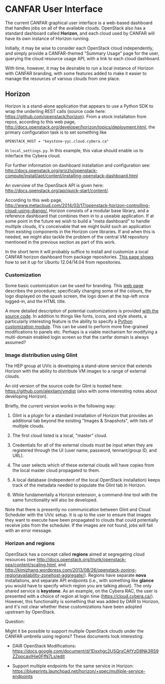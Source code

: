 # CANFAR User Interface

The current CANFAR graphical user interface is a web-based dashboard that handles jobs on all of the available clouds. OpenStack also has a standard dashboard called **Horizon**, and each cloud used by CANFAR will have its own instance of Horizon running.

Initially, it may be wise to consider each OpenStack cloud independently, and simply provide a CANFAR-themed "Summary Usage" page for the user, querying the cloud resource usage API, with a link to each cloud dashboard.

With time, however, it may be desirable to run a local instance of Horizon with CANFAR branding, with some features added to make it easier to manage the resources of various clouds from one place.

## Horizon

Horizon is a stand-alone application that appears to use a Python SDK to wrap the underling REST calls (source code here: https://github.com/openstack/horizon). From a stock installation from repos, according to this web page, http://docs.openstack.org/developer/horizon/topics/deployment.html, the primary configuration task is to set something like
```
OPENSTACK_HOST = "keystone-yyc.cloud.cybera.ca"
```
in ```local_settings.py```. In this example, this value should enable us to interface the Cybera cloud.

For further information on dashboard installation and configuration see: http://docs.openstack.org/grizzly/openstack-compute/install/apt/content/installing-openstack-dashboard.html

An overview of the OpenStack API is given here: http://docs.openstack.org/api/quick-start/content/.

According to this web page, http://www.metacloud.com/2014/03/17/openstack-horizon-controlling-cloud-using-django/, Horizon consists of a modular base library, and a reference dashboard that combines them in to a useable application. If at some point in the future we wish to build a "meta dashboard" to handle multiple clouds, it's conceivable that we might build such an application from existing components in the Horizon core libraries. If and when this is needed, we might also tackle the problem of the central VM repository mentioned in the previous section as part of this work.

In the short term it will probably suffice to install and customize a local CANFAR horizon dashboard from package repositories. [This page shows](http://docs.openstack.org/icehouse/install-guide/install/apt/content/install_dashboard.html) how to set it up for Ubuntu 12.04/14.04 from repositories.

### Customization

Some basic customization can be used for branding. This [web page](http://docs.openstack.org/admin-guide-cloud/content/dashboard-custom-brand.html) describes the procedure; specifically changing some of the colours, the logo displayed on the spash screen, the logo down at the top-left once logged-in, and the HTML title.

A more detailed description of potential customizations is provided [with the source code](https://github.com/openstack/horizon/blob/master/doc/source/topics/customizing.rst). In addition to things like fonts, icons, and style sheets, a particularly interesting feature is the ability to specify a [Python customization module](https://github.com/openstack/horizon/blob/master/doc/source/topics/customizing.rst). This can be used to perform more fine-grained modifications to panels etc. Perhaps is a viable mechanism for modifying a multi-domain enabled login screen so that the canfar domain is always assumed?

### Image distribution using Glint

The HEP group at UVic is developing a stand-alone service that extends Horizon with the ability to distribute VM images to a range of external clouds.

An old version of the source code for Glint is hosted here: https://github.com/alexjlam/vmdist (also with some interesting notes about developing Horizon).

Briefly, the current version works in the following way:

1. Glint is a plugin for a standard installation of Horizon that provides an additional tab beyond the existing "Images & Snapshots", with lists of multiple clouds.

2. The first cloud listed is a local, "master" cloud.

3. Credentials for all of the external clouds must be input when they are registered through the UI (user name, password, tennant/group ID, and URL).

4. The user selects which of these external clouds will have copies from the local master cloud propagated to them.

5. A local database (independent of the local OpenStack installation) keeps track of the metadata needed to populate the Glint tab in Horizon.

6. While fundamentally a Horizon extension, a command-line tool with the same functionality will also be developed.

Note that there is presently no communication between Glint and Cloud Scheduler with the UVic setup. It is up to the user to ensure that images they want to execute have been propagated to clouds that could potentially receive jobs from the scheduler. If the images are not found, jobs will fail with an error message.


### Horizon and regions

OpenStack has a concept called **regions** aimed at segregating cloud resources (see http://docs.openstack.org/trunk/openstack-ops/content/scaling.html, and http://kimizhang.wordpress.com/2013/08/26/openstack-zoning-regionavailability-zonehost-aggregate/). Regions have separate **nova** installations, and separate API endpoints (i.e., with something like **glance** you would have to specify which region you are talking about). The only shared service is **keystone**. As an example, on the Cybera RAC, the user is presented with a choice of region at login time (https://cloud.cybera.ca/). However, this functionality is something that was added by DAIR to Horizon, and it's not clear whether these customizations have been adopted upstream by OpenStack.


Question:

Might it be possible to support multiple OpenStack clouds under the CANFAR umbrella using regions? These documents look interesting:

* DAIR OpenStack Modifications: https://docs.google.com/document/d/1Dxxhgc2USQrxCAfYzD8Nk3RS9ZZpocavIHie0FfN7Ls/edit

* Support multiple endpoints for the same service in Horizon: https://blueprints.launchpad.net/horizon/+spec/multiple-service-endpoints

